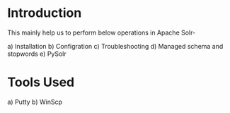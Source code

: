 # Introduction

This mainly help us to perform below operations in Apache Solr-

   a) Installation
   b) Configration
   c) Troubleshooting
   d) Managed schema and stopwords
   e) PySolr
   
# Tools Used
   
   a) Putty
   b) WinScp
